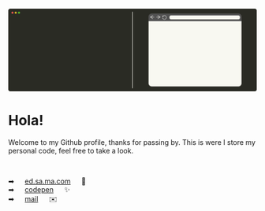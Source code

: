 ![ed-sa-ma animated header image](./assets/github-header.svg)

# Hola!

Welcome to my Github profile, thanks for passing by. This is were I store my personal code, feel free to take a look.

<br/>

➡ &emsp; [ed.sa.ma.com](https://ed-sa-ma.com) &emsp; 💼
<br/>
➡ &emsp; [codepen](https://codepen.io/ed-sa-ma) &emsp; ✨
<br/>
➡ &emsp; [mail](mailto:ed.sanz.martin@gmail.com) &emsp; ✉️
